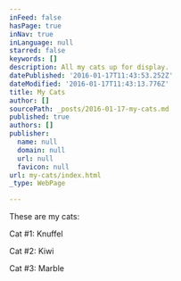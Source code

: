 ```yaml
---
inFeed: false
hasPage: true
inNav: true
inLanguage: null
starred: false
keywords: []
description: All my cats up for display.
datePublished: '2016-01-17T11:43:53.252Z'
dateModified: '2016-01-17T11:43:13.776Z'
title: My Cats
author: []
sourcePath: _posts/2016-01-17-my-cats.md
published: true
authors: []
publisher:
  name: null
  domain: null
  url: null
  favicon: null
url: my-cats/index.html
_type: WebPage

---
```

These are my cats:

Cat \#1: Knuffel

Cat \#2: Kiwi

Cat \#3: Marble